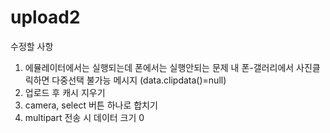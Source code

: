 # upload2

수정할 사항
1. 에뮬레이터에서는 실행되는데 폰에서는 실행안되는 문제
   내 폰-갤러리에서 사진클릭하면 다중선택 불가능 메시지 (data.clipdata()=null)
2. 업로드 후 캐시 지우기
3. camera, select 버튼 하나로 합치기
4. multipart 전송 시 데이터 크기 0
